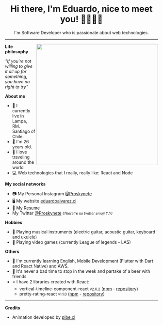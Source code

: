 <h1 align="center">Hi there, I'm Eduardo, nice to meet you! 👋👨🏼‍💻</h1>
<p align="center">I'm Software Developer who is passionate about web technologies.</p>

---

<img width="400" align="right" src="https://github.com/Proskynete/Proskynete/blob/master/images/proskynete.gif?raw=true" />

<p align="left"><strong>Life philosophy</strong></p>
<p><i>"If you're not willing to give it all up for something, you have no right to try"</i></p>

<p align="left"><strong>About me</strong></p>
<ul>
  <li> 📍 I currently live in Lampa, RM. Santiago of Chile.</li>
  <li> 🧔 I'm 26 years old.</li>
  <li> 🛫 I love traveling around the world</li>
  <li> 💻 Web technologies that I really, really like: React and Node </li>
</ul>

<p align="left"><strong>My social networks</strong></p>
<ul>
  <li> 📷 My Personal Instagram <a href="https://www.instagram.com/proskynete/" target="_blank">@Proskynete</a></li>
  <li> 🖥️ My website <a href="https://eduardoalvarez.cl/" target="_blank">eduardoalvarez.cl</a></li>
  <li> 📄 My <a href="https://curriculum.eduardoalvarez.cl" target="_blank">Resume</a></li>
  <li> My Twitter <a href="https://twitter.com/proskynete" target="_blank">@Proskynete</a> <small><i>(There're no twitter emoji Y.Y)</i></small></li>
</ul>

<p align="left"><strong>Hobbies</strong></p>
<ul>
  <li> 🎼 Playing musical instruments (electric guitar, acoustic guitar, keyboard and ukulele)</li>
  <li> 👾 Playing video games (currently League of legends - LAS)</li>
</ul>

<p align="left"><strong>Others</strong></p>
<ul>
  <li>📖 I'm currently learning English, Mobile Development (Flutter with Dart and React Native) and AWS.</li>
  <li>🍺 It's never a bad time to stop in the week and partake of a beer with friends</li>
  <li>⭐ I have 2 libraries created with React:
    <ul>
      <li> vertical-timeline-component-react <small>v2.0.2</small> (<a href="https://www.npmjs.com/package/vertical-timeline-component-react" target="_blank">npm</a> - <a href="https://github.com/Proskynete/vertical-timeline-component-react" target="_blank">repository</a>)</li>
      <li> pretty-rating-react <small>v1.1.0</small> (<a href="https://www.npmjs.com/package/pretty-rating-react" target="_blank">npm</a> - <a href="https://github.com/Proskynete/pretty-rating-react" target="_blank">repository</a>)</li>
    </ul>
  </li>
</ul>

--- 

<p align="left"><strong>Credits</strong></p>
<ul>
  <li>
    Animation developed by <a href="https://pibe.cl/">pibe.cl</a>
  </li>
</ul>